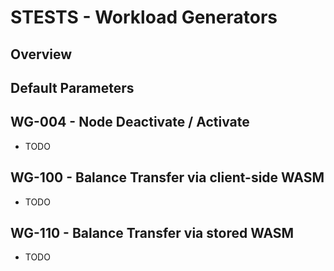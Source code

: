 # STESTS - Workload Generators

## Overview

## Default Parameters


## WG-004 - Node Deactivate / Activate

- TODO

## WG-100 - Balance Transfer via client-side WASM

- TODO

## WG-110 - Balance Transfer via stored WASM

- TODO
